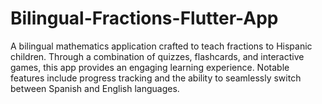 # Bilingual-Fractions-Flutter-App

A bilingual mathematics application crafted to teach fractions to Hispanic children. Through a combination of quizzes, flashcards, and interactive games, this app provides an engaging learning experience. Notable features include progress tracking and the ability to seamlessly switch between Spanish and English languages.